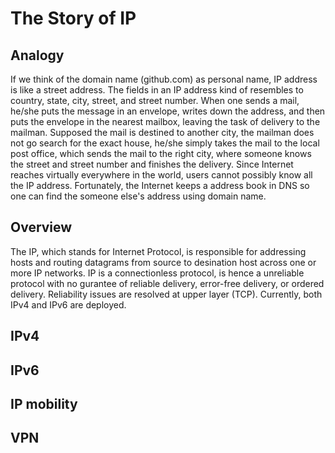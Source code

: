 # The Story of IP 
## Analogy
If we think of the domain name (github.com) as personal name, IP address is like a street address. The fields in an IP address kind of resembles to country, state, city, street, and street number. When one sends a mail, he/she puts the message in an envelope, writes down the address, and then puts the envelope in the nearest mailbox, leaving the task of delivery to the mailman. Supposed the mail is destined to another city, the mailman does not go search for the exact house, he/she simply takes the mail to the local post office, which sends the mail to the right city, where someone knows the street and street number and finishes the delivery.
Since Internet reaches virtually everywhere in the world, users cannot possibly know all the IP address. Fortunately, the Internet keeps a address book in DNS so one can find the someone else's address using domain name. 
## Overview
The IP, which stands for Internet Protocol, is responsible for addressing hosts and routing datagrams from source to desination host across one or more IP networks. 
IP is a connectionless protocol, is hence a unreliable protocol with no gurantee of reliable delivery, error-free delivery, or ordered delivery. Reliability issues are resolved at upper layer (TCP). 
Currently, both IPv4 and IPv6 are deployed. 
## IPv4
## IPv6
## IP mobility
## VPN
